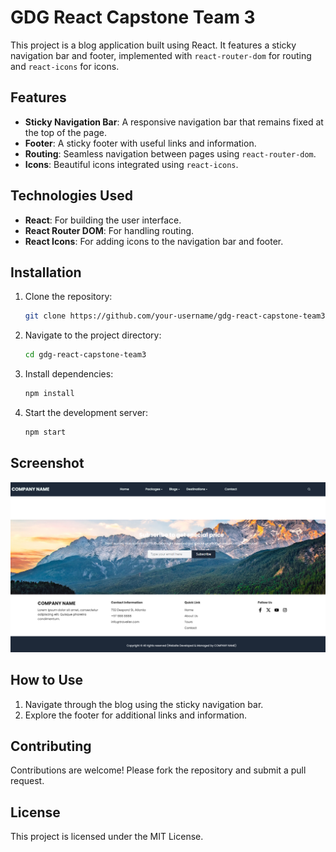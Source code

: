 # GDG React Capstone Team 3

This project is a blog application built using React. It features a sticky navigation bar and footer, implemented with `react-router-dom` for routing and `react-icons` for icons.

## Features

- **Sticky Navigation Bar**: A responsive navigation bar that remains fixed at the top of the page.
- **Footer**: A sticky footer with useful links and information.
- **Routing**: Seamless navigation between pages using `react-router-dom`.
- **Icons**: Beautiful icons integrated using `react-icons`.

## Technologies Used

- **React**: For building the user interface.
- **React Router DOM**: For handling routing.
- **React Icons**: For adding icons to the navigation bar and footer.

## Installation

1. Clone the repository:

    ```bash
    git clone https://github.com/your-username/gdg-react-capstone-team3.git
    ```

2. Navigate to the project directory:

    ```bash
    cd gdg-react-capstone-team3
    ```

3. Install dependencies:

    ```bash
    npm install
    ```

4. Start the development server:

    ```bash
    npm start
    ```

## Screenshot

![Screenshot of the Blog Project](./screenshot.png)

## How to Use

1. Navigate through the blog using the sticky navigation bar.
2. Explore the footer for additional links and information.

## Contributing

Contributions are welcome! Please fork the repository and submit a pull request.

## License

This project is licensed under the MIT License.
